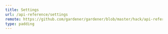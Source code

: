 ```yaml
---
title: Settings
url: /api-reference/settings
remote: https://github.com/gardener/gardener/blob/master/hack/api-reference/settings.md
type: padding
---
```

